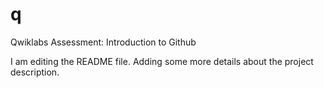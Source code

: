 # q
Qwiklabs Assessment: Introduction to Github

I am editing the README file. Adding some more details about the project description.
